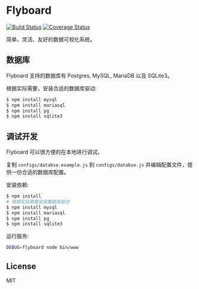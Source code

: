 # Flyboard

[![Build Status](https://travis-ci.org/yuantiku/flyboard.png?branch=master)](https://travis-ci.org/yuantiku/flyboard)
[![Coverage Status](https://coveralls.io/repos/yuantiku/flyboard/badge.png?branch=master)](https://coveralls.io/r/yuantiku/flyboard?branch=master)

简单、灵活、友好的数据可视化系统。

## 数据库

Flyboard 支持的数据库有 Postgres, MySQL, MariaDB 以及 SQLite3。

根据实际需要，安装合适的数据库驱动:

```bash
$ npm install mysql
$ npm install mariasql
$ npm install pg
$ npm install sqlite3
```

## 调试开发

Flyboard 可以很方便的在本地进行调试。

复制 `configs/databse.example.js` 到 `configs/databse.js` 并编辑配置文件，提供一份合适的数据库配置。

安装依赖:

```bash
$ npm install
# 根据实际需要安装数据库驱动
$ npm install mysql
$ npm install mariasql
$ npm install pg
$ npm install sqlite3
```

运行服务:

```bash
DEBUG=flyboard node bin/www
```

## License 

MIT
